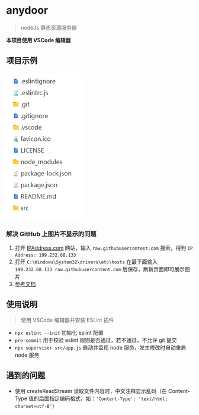 # anydoor

> nodeJs 静态资源服务器

**本项目使用 VSCode 编辑器**

## 项目示例

![](https://github.com/li-shifeng/anydoor/blob/master/src/resource/img/example.png?raw=true)

### 解决 GitHub 上图片不显示的问题

1. 打开 [IPAddress.com](https://www.ipaddress.com/) 网站，输入 `raw.githubusercontent.com` 搜索，得到 `IP Address: 199.232.68.133`
2. 打开 `C:\Windows\System32\drivers\etc\hosts` 在最下面输入 `199.232.68.133 raw.githubusercontent.com` 后保存，刷新页面即可展示图片
3. [参考文档](https://blog.csdn.net/qq_38232598/article/details/91346392)

## 使用说明

> 使用 VSCode 编辑器并安装 ESLint 插件

* `npx eslint --init` 初始化 eslint 配置
* `pre-commit` 用于校验 eslint 规则是否通过，若不通过，不允许 git 提交
* `npx supervisor src/app.js` 启动并监视 node 服务，发生修改时自动重启 node 服务

## 遇到的问题

* 使用 createReadStream 读取文件内容时，中文注释显示乱码（在 Content-Type 值的后面指定编码格式，如：`'Content-Type': 'text/html; charset=utf-8'`）
